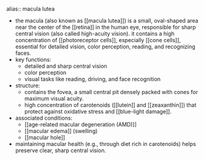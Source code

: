 alias:: macula lutea

- the macula (also known as [[macula lutea]]) is a small, oval-shaped area near the center of the [[retina]] in the human eye, responsible for sharp central vision (also called high-acuity vision). it contains a high concentration of [[photoreceptor cells]], especially [[cone cells]], essential for detailed vision, color perception, reading, and recognizing faces.
- key functions:
	- detailed and sharp central vision
	- color perception
	- visual tasks like reading, driving, and face recognition
- structure:
	- contains the fovea, a small central pit densely packed with cones for maximum visual acuity.
	- high concentration of carotenoids ([[lutein]] and [[zeaxanthin]]) that protect against oxidative stress and [[blue-light damage]].
- associated conditions:
	- [[age-related macular degeneration (AMD)]]
	- [[macular edema]] (swelling)
	- [[macular hole]]
- maintaining macular health (e.g., through diet rich in carotenoids) helps preserve clear, sharp central vision.